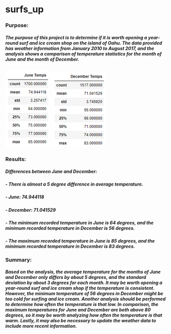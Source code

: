 # surfs_up


### Purpose:
##### The purpose of this project is to determine if it is worth opening a year-round surf and ice cream shop on the island of Oahu. The data provided has weather information from January 2010 to August 2017, and the analysis shows a comparison of temperature statistics for the month of June and the month of December.


![June Temps](https://github.com/eoweed/surfs_up/blob/main/Resources/JuneTemps.png)
![December Temps](https://github.com/eoweed/surfs_up/blob/main/Resources/DecemberTemps.png)

### Results:
##### Differences between June and December:
##### - There is almost a 5 degree difference in average temperature.
#####     - June: 74.944118
#####     - December: 71.041529
##### - The minimum recorded temperature in June is 64 degrees, and the minimum recorded temperature in December is 56 degrees.
##### - The maximum recorded temperature in June is 85 degrees, and the minimum recorded temperature in December is 83 degrees.


### Summary:
##### Based on the analysis, the average temperature for the months of June and December only differs by about 5 degrees, and the standard deviation by about 3 degrees for each month. It may be worth opening a year-round surf and ice cream shop if the temperature is consistent. However, the minimum temperature of 56 degrees in December might be too cold for surfing and ice cream. Another analysis should be performed to determine how often the temperature is that low. In comparison, the maximum temperatures for June and December are both above 80 degrees, so it may be worth analyzing how often the temperature is that warm. Lastly, it may also be necessary to update the weather data to include more recent information.